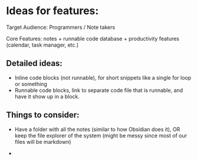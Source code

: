 # Ideas for features:

Target Audience: Programmers / Note takers

Core Features: notes + runnable code database + productivity features (calendar, task manager, etc.)

## Detailed ideas:

- Inline code blocks (not runnable), for short snippets like a single for loop or something
- Runnable code blocks, link to separate code file that is runnable, and have it show up in a block.

## Things to consider:

- Have a folder with all the notes (similar to how Obsidian does it), OR keep the file explorer of the system (might be messy since most of our files will be markdown)

-
